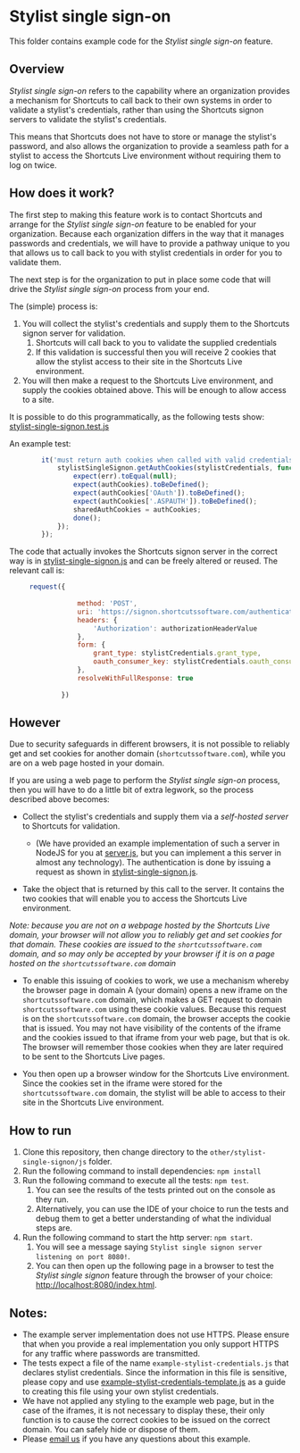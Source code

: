 # Stylist single sign-on

This folder contains example code for the _Stylist single sign-on_ 
feature.

## Overview

_Stylist single sign-on_ refers to the capability where an organization
provides a mechanism for Shortcuts to call back to their own systems in
order to validate a stylist's credentials, rather than using the Shortcuts
signon servers to validate the stylist's credentials.

This means that Shortcuts does not have to store or manage the stylist's 
password, and also allows the organization to provide a seamless path
for a stylist to access the Shortcuts Live environment without requiring
them to log on twice.

## How does it work?

The first step to making this feature work is to contact Shortcuts and 
arrange for the _Stylist single sign-on_ feature to be enabled for your
organization. Because each organization differs in the way that it manages
passwords and credentials, we will have to provide a pathway unique to
you that allows us to call back to you with stylist credentials in order
for you to validate them.

The next step is for the organization to put in place some code that will
drive the _Stylist single sign-on_ process from your end. 

The (simple) process is:

1. You will collect the stylist's credentials and supply them
to the Shortcuts signon server for validation.
    1. Shortcuts will call back to you to validate the supplied 
    credentials  
    1. If this validation is successful then you will 
    receive 2 cookies that allow the stylist access to their 
    site in the Shortcuts Live environment.
1. You will then make a request to the Shortcuts Live environment,
and supply the cookies obtained above. This will be enough to allow access
to a site.

It is possible to do this programmatically, as the following tests show: 
[stylist-single-signon.test.js](./js/test/stylist-single-signon.test.js)

An example test:
~~~ javascript
        it('must return auth cookies when called with valid credentials', function (done) {
            stylistSingleSignon.getAuthCookies(stylistCredentials, function (err, authCookies) {
                expect(err).toEqual(null);
                expect(authCookies).toBeDefined();
                expect(authCookies['OAuth']).toBeDefined();
                expect(authCookies['.ASPAUTH']).toBeDefined();
                sharedAuthCookies = authCookies;
                done();
            });
        });
~~~

The code that actually invokes the Shortcuts signon server in the
correct way is in [stylist-single-signon.js](./js/src/stylist-single-signon.js)
and can be freely altered or reused. The relevant call is:
~~~ javascript
     request({
     
                 method: 'POST',
                 uri: 'https://signon.shortcutssoftware.com/authenticate',
                 headers: {
                     'Authorization': authorizationHeaderValue
                 },
                 form: {
                     grant_type: stylistCredentials.grant_type,
                     oauth_consumer_key: stylistCredentials.oauth_consumer_key
                 },
                 resolveWithFullResponse: true
     
             })
~~~

## However

Due to security safeguards in different browsers, it is not possible to
reliably get and set cookies for another domain (`shortcutssoftware.com`), 
while you are on a web page hosted in your domain.

If you are using a web page to perform the _Stylist single sign-on_ 
process, then you will have to do a little bit of extra legwork, so the
process described above becomes:

- Collect the stylist's credentials and supply them via a _self-hosted
  server_ to Shortcuts for validation. 
  - (We have provided an example implementation of such a server in 
    NodeJS for you at [server.js](./js/src/server.js), but you can 
    implement a this server in almost any technology). The 
    authentication is done by issuing a request as shown in 
    [stylist-single-signon.js](./js/src/stylist-single-signon.js).

- Take the object that is returned by this call to the server. It 
  contains the two cookies that will enable you to access the 
  Shortcuts Live environment.

*Note: because you are not on a webpage hosted by the Shortcuts Live 
domain, your browser will not allow you to reliably get and 
set cookies for that domain. These cookies are issued to the 
`shortcutssoftware.com` domain, and so may only be accepted by your 
browser if it is on a page hosted on the `shortcutssoftware.com` domain*

- To enable this issuing of cookies to work, we use a mechanism whereby
the browser page in domain A (your domain) opens a new iframe on 
the `shortcutssoftware.com` domain, which makes a GET request to domain 
`shortcutssoftware.com` using these cookie values. Because this request 
is on the `shortcutssoftware.com` domain, the browser accepts 
the cookie that is issued. You may not have visibility of the contents
of the iframe and the cookies issued to that iframe from your web page,
but that is ok. The browser will remember those cookies when they are 
later required to be sent to the Shortcuts Live pages.

- You then open up a browser window for the Shortcuts Live 
environment. Since the cookies set in the iframe were stored
for the `shortcutssoftware.com` domain, the stylist will be able
to access to their site in the Shortcuts Live environment.

## How to run

1. Clone this repository, then change directory to the 
   `other/stylist-single-signon/js` folder.
1. Run the following command to install dependencies: `npm install`
1. Run the following command to execute all the tests: `npm test`.
   1. You can see the results of the tests printed out on the console
      as they run. 
   1. Alternatively, you can use the IDE of your choice
      to run the tests and debug them to get a better understanding
      of what the individual steps are.
1. Run the following command to start the http server: `npm start`.
   1. You will see a message saying `Stylist single signon server listening on port 8080!`.
   1. You can then open up the following page in a browser to test
      the _Stylist single signon_ feature through the browser of your choice:
      [http://localhost:8080/index.html](http://localhost:8080/index.html).


## Notes:

- The example server implementation does not use HTTPS. Please ensure 
  that when you provide a real implementation you only support HTTPS
  for any traffic where passwords are transmitted.
- The tests expect a file of the name `example-stylist-credentials.js` 
  that declares stylist credentials. Since the information in this file 
  is sensitive, please copy and use 
  [example-stylist-credentials-template.js](./js/test/example-stylist-credentials-template.js)
  as a guide to creating this file using your own stylist credentials.
- We have not applied any styling to the example web page, but in the
  case of the iframes, it is not necessary to display these, their only
  function is to cause the correct cookies to be issued on the correct 
  domain. You can safely hide or dispose of them.
- Please [email us](mailto:api-questions@shortcuts.com.au) 
  if you have any questions about this example.
